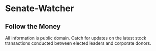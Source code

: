 # Senate-Watcher

## Follow the Money
All information is public domain.
Catch for updates on the latest stock transactions conducted between elected leaders and corporate donors.

